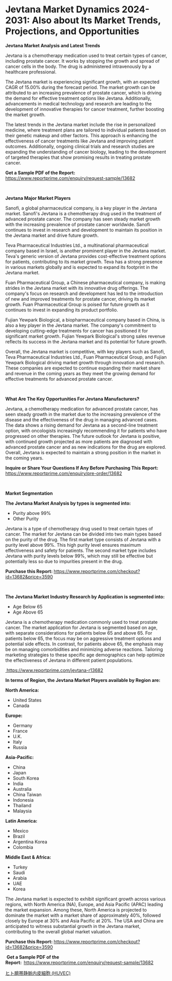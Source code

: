 <p><h1>Jevtana Market Dynamics 2024-2031: Also about Its Market Trends, Projections, and Opportunities</h1></p><p><strong>Jevtana Market Analysis and Latest Trends</strong></p>
<p><p>Jevtana is a chemotherapy medication used to treat certain types of cancer, including prostate cancer. It works by stopping the growth and spread of cancer cells in the body. The drug is administered intravenously by a healthcare professional.</p><p>The Jevtana market is experiencing significant growth, with an expected CAGR of 15.00% during the forecast period. The market growth can be attributed to an increasing prevalence of prostate cancer, which is driving the demand for effective treatment options like Jevtana. Additionally, advancements in medical technology and research are leading to the development of innovative therapies for cancer treatment, further boosting the market growth.</p><p>The latest trends in the Jevtana market include the rise in personalized medicine, where treatment plans are tailored to individual patients based on their genetic makeup and other factors. This approach is enhancing the effectiveness of cancer treatments like Jevtana and improving patient outcomes. Additionally, ongoing clinical trials and research studies are expanding the understanding of cancer biology, leading to the development of targeted therapies that show promising results in treating prostate cancer.</p></p>
<p><strong>Get a Sample PDF of the Report:&nbsp;</strong> <a href="https://www.reportprime.com/enquiry/request-sample/13682">https://www.reportprime.com/enquiry/request-sample/13682</a></p>
<p>&nbsp;</p>
<p><strong>Jevtana Major Market Players</strong></p>
<p><p>Sanofi, a global pharmaceutical company, is a key player in the Jevtana market. Sanofi's Jevtana is a chemotherapy drug used in the treatment of advanced prostate cancer. The company has seen steady market growth with the increasing prevalence of prostate cancer worldwide. Sanofi continues to invest in research and development to maintain its position in the Jevtana market and drive future growth.</p><p>Teva Pharmaceutical Industries Ltd., a multinational pharmaceutical company based in Israel, is another prominent player in the Jevtana market. Teva's generic version of Jevtana provides cost-effective treatment options for patients, contributing to its market growth. Teva has a strong presence in various markets globally and is expected to expand its footprint in the Jevtana market.</p><p>Fuan Pharmaceutical Group, a Chinese pharmaceutical company, is making strides in the Jevtana market with its innovative drug offerings. The company's focus on research and development has led to the introduction of new and improved treatments for prostate cancer, driving its market growth. Fuan Pharmaceutical Group is poised for future growth as it continues to invest in expanding its product portfolio.</p><p>Fujian Yewpark Biological, a biopharmaceutical company based in China, is also a key player in the Jevtana market. The company's commitment to developing cutting-edge treatments for cancer has positioned it for significant market growth. Fujian Yewpark Biological's strong sales revenue reflects its success in the Jevtana market and its potential for future growth.</p><p>Overall, the Jevtana market is competitive, with key players such as Sanofi, Teva Pharmaceutical Industries Ltd., Fuan Pharmaceutical Group, and Fujian Yewpark Biological driving market growth through innovation and research. These companies are expected to continue expanding their market share and revenue in the coming years as they meet the growing demand for effective treatments for advanced prostate cancer.</p></p>
<p>&nbsp;</p>
<p><strong>What Are The Key Opportunities For Jevtana Manufacturers?</strong></p>
<p><p>Jevtana, a chemotherapy medication for advanced prostate cancer, has seen steady growth in the market due to the increasing prevalence of the disease and the effectiveness of the drug in managing advanced cases. The data shows a rising demand for Jevtana as a second-line treatment option, with oncologists increasingly recommending it for patients who have progressed on other therapies. The future outlook for Jevtana is positive, with continued growth projected as more patients are diagnosed with advanced prostate cancer and as new indications for the drug are explored. Overall, Jevtana is expected to maintain a strong position in the market in the coming years.</p></p>
<p><strong>Inquire or Share Your Questions If Any Before Purchasing This Report:</strong> <a href="https://www.reportprime.com/enquiry/pre-order/13682">https://www.reportprime.com/enquiry/pre-order/13682</a></p>
<p>&nbsp;</p>
<p><strong>Market Segmentation</strong></p>
<p><strong>The Jevtana Market Analysis by types is segmented into:</strong></p>
<p><ul><li>Purity above 99%</li><li>Other Purity</li></ul></p>
<p><p>Jevtana is a type of chemotherapy drug used to treat certain types of cancer. The market for Jevtana can be divided into two main types based on the purity of the drug. The first market type consists of Jevtana with a purity level above 99%. This high purity level ensures maximum effectiveness and safety for patients. The second market type includes Jevtana with purity levels below 99%, which may still be effective but potentially less so due to impurities present in the drug.</p></p>
<p><strong>Purchase this Report:&nbsp;</strong><a href="https://www.reportprime.com/checkout?id=13682&price=3590">https://www.reportprime.com/checkout?id=13682&price=3590</a></p>
<p>&nbsp;</p>
<p><strong>The Jevtana Market Industry Research by Application is segmented into:</strong></p>
<p><ul><li>Age Below 65</li><li>Age Above 65</li></ul></p>
<p><p>Jevtana is a chemotherapy medication commonly used to treat prostate cancer. The market application for Jevtana is segmented based on age, with separate considerations for patients below 65 and above 65. For patients below 65, the focus may be on aggressive treatment options and potential side effects. In contrast, for patients above 65, the emphasis may be on managing comorbidities and minimizing adverse reactions. Tailoring marketing strategies to these specific age demographics can help optimize the effectiveness of Jevtana in different patient populations.</p></p>
<p><a href="https://www.reportprime.com/jevtana-r13682">&nbsp;https://www.reportprime.com/jevtana-r13682</a></p>
<p><strong>In terms of Region, the Jevtana Market Players available by Region are:</strong></p>
<p>
    <p> <strong> North America: </strong>
        <ul>
            <li>United States</li>
            <li>Canada</li>
        </ul>
        </p> 
    <p> <strong> Europe: </strong>
        <ul>
            <li>Germany</li>
            <li>France</li>
            <li>U.K.</li>
            <li>Italy</li>
            <li>Russia</li>
        </ul>
        </p> 
    <p> <strong> Asia-Pacific: </strong>
        <ul>
            <li>China</li>
            <li>Japan</li>
            <li>South Korea</li>
            <li>India</li>
            <li>Australia</li>
            <li>China Taiwan</li>
            <li>Indonesia</li>
            <li>Thailand</li>
            <li>Malaysia</li>
        </ul>
        </p> 
    <p> <strong> Latin America: </strong>
        <ul>
            <li>Mexico</li>
            <li>Brazil</li>
            <li>Argentina Korea</li>
            <li>Colombia</li>
        </ul>
        </p> 
    <p> <strong> Middle East & Africa: </strong>
        <ul>
            <li>Turkey</li>
            <li>Saudi</li>
            <li>Arabia</li>
            <li>UAE</li>
            <li>Korea</li>
        </ul>
    </p>
    </p>
<p><p>The Jevtana market is expected to exhibit significant growth across various regions, with North America (NA), Europe, and Asia Pacific (APAC) leading the market expansion. Among these, North America is projected to dominate the market with a market share of approximately 40%, followed closely by Europe at 30% and Asia Pacific at 20%. The USA and China are anticipated to witness substantial growth in the Jevtana market, contributing to the overall global market valuation.</p></p>
<p><strong>Purchase this Report: </strong><a href="https://www.reportprime.com/checkout?id=13682&price=3590">https://www.reportprime.com/checkout?id=13682&price=3590</a></p>
<p>&nbsp;<strong>Get a Sample PDF of the Report:&nbsp;&nbsp;</strong><a href="https://www.reportprime.com/enquiry/request-sample/13682">https://www.reportprime.com/enquiry/request-sample/13682</a></p>
<p><strong></strong></p>
<p><p><a href="https://github.com/CloydAbbott2023/Market-Research-Report-List-1/blob/main/556795280475.md">ヒト臍帯静脈内皮細胞 (HUVEC)</a></p></p>